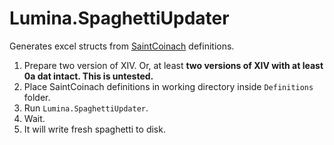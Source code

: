 # Lumina.SpaghettiUpdater

Generates excel structs from [SaintCoinach](https://github.com/xivapi/SaintCoinach/) definitions.

1. Prepare two version of XIV. Or, at least **two versions of XIV with at least 0a dat intact. This is untested.**
1. Place SaintCoinach definitions in working directory inside `Definitions` folder.
2. Run `Lumina.SpaghettiUpdater`.
3. Wait.
4. It will write fresh spaghetti to disk.